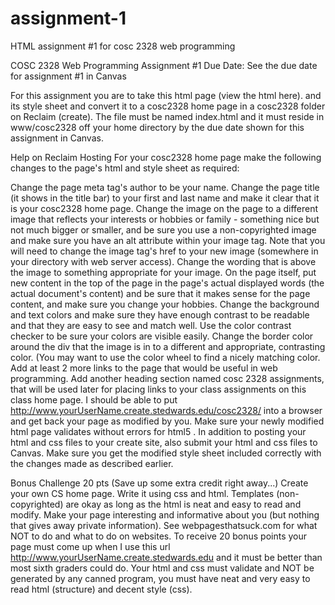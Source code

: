 # assignment-1
HTML assignment #1 for cosc 2328 web programming

COSC 2328
Web Programming Assignment #1
Due Date: See the due date for assignment #1 in Canvas

For this assignment you are to take this html page (view the html here). and its style sheet and convert it to a cosc2328 home page in a cosc2328 folder on Reclaim (create). The file must be named index.html and it must reside in www/cosc2328 off your home directory by the due date shown for this assignment in Canvas.

Help on Reclaim Hosting For your cosc2328 home page make the following changes to the page's html and style sheet as required:

Change the page meta tag's author to be your name.
Change the page title (it shows in the title bar) to your first and last name and make it clear that it is your cosc2328 home page.
Change the image on the page to a different image that reflects your interests or hobbies or family - something nice but not much bigger or smaller, and be sure you use a non-copyrighted image and make sure you have an alt attribute within your image tag. Note that you will need to change the image tag's href to your new image (somewhere in your directory with web server access).
Change the wording that is above the image to something appropriate for your image.
On the page itself, put new content in the top of the page in the page's actual displayed words (the actual document's content) and be sure that it makes sense for the page content, and make sure you change your hobbies.
Change the background and text colors and make sure they have enough contrast to be readable and that they are easy to see and match well. Use the color contrast checker to be sure your colors are visible easily.
Change the border color around the div that the image is in to a different and appropriate, contrasting color. (You may want to use the color wheel to find a nicely matching color.
Add at least 2 more links to the page that would be useful in web programming.
Add another heading section named cosc 2328 assignments, that will be used later for placing links to your class assignments on this class home page.
I should be able to put http://www.yourUserName.create.stedwards.edu/cosc2328/ into a browser and get back your page as modified by you.
Make sure your newly modified html page validates without errors for html5 .
In addition to posting your html and css files to your create site, also submit your html and css files to Canvas.
Make sure you get the modified style sheet included correctly with the changes made as described earlier.

Bonus Challenge 20 pts (Save up some extra credit right away...) Create your own CS home page. Write it using css and html. Templates (non-copyrighted) are okay as long as the html is neat and easy to read and modify. Make your page interesting and informative about you (but nothing that gives away private information). See webpagesthatsuck.com for what NOT to do and what to do on websites. To receive 20 bonus points your page must come up when I use this url http://www.yourUserName.create.stedwards.edu and it must be better than most sixth graders could do. Your html and css must validate and NOT be generated by any canned program, you must have neat and very easy to read html (structure) and decent style (css).
